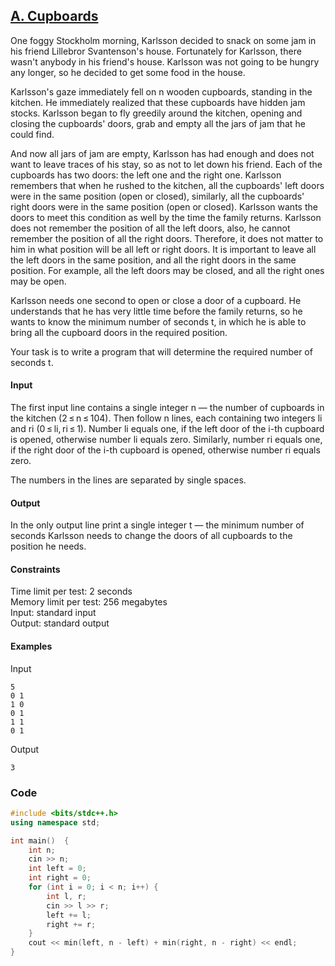 ## [A. Cupboards](https://codeforces.com/problemset/problem/248/A)

One foggy Stockholm morning, Karlsson decided to snack on some jam in his friend Lillebror Svantenson's house. Fortunately for Karlsson, there wasn't anybody in his friend's house. Karlsson was not going to be hungry any longer, so he decided to get some food in the house.

Karlsson's gaze immediately fell on n wooden cupboards, standing in the kitchen. He immediately realized that these cupboards have hidden jam stocks. Karlsson began to fly greedily around the kitchen, opening and closing the cupboards' doors, grab and empty all the jars of jam that he could find.

And now all jars of jam are empty, Karlsson has had enough and does not want to leave traces of his stay, so as not to let down his friend. Each of the cupboards has two doors: the left one and the right one. Karlsson remembers that when he rushed to the kitchen, all the cupboards' left doors were in the same position (open or closed), similarly, all the cupboards' right doors were in the same position (open or closed). Karlsson wants the doors to meet this condition as well by the time the family returns. Karlsson does not remember the position of all the left doors, also, he cannot remember the position of all the right doors. Therefore, it does not matter to him in what position will be all left or right doors. It is important to leave all the left doors in the same position, and all the right doors in the same position. For example, all the left doors may be closed, and all the right ones may be open.

Karlsson needs one second to open or close a door of a cupboard. He understands that he has very little time before the family returns, so he wants to know the minimum number of seconds t, in which he is able to bring all the cupboard doors in the required position.

Your task is to write a program that will determine the required number of seconds t.

#### Input
The first input line contains a single integer n — the number of cupboards in the kitchen (2 ≤ n ≤ 104). Then follow n lines, each containing two integers li and ri (0 ≤ li, ri ≤ 1). Number li equals one, if the left door of the i-th cupboard is opened, otherwise number li equals zero. Similarly, number ri equals one, if the right door of the i-th cupboard is opened, otherwise number ri equals zero.

The numbers in the lines are separated by single spaces.

#### Output
In the only output line print a single integer t — the minimum number of seconds Karlsson needs to change the doors of all cupboards to the position he needs.

#### Constraints
Time limit per test: 2 seconds <br>
Memory limit per test: 256 megabytes <br>
Input: standard input <br>
Output: standard output <br>

#### Examples
Input
```
5
0 1
1 0
0 1
1 1
0 1
```
Output
```
3
```

### Code
```cpp
#include <bits/stdc++.h>
using namespace std;

int main()  {
    int n;
    cin >> n;
    int left = 0;
    int right = 0;
    for (int i = 0; i < n; i++) {
        int l, r;
        cin >> l >> r;
        left += l;
        right += r;
    }
    cout << min(left, n - left) + min(right, n - right) << endl;
}
```
